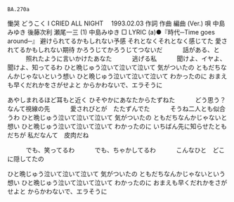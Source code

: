     BA.270a 
慟哭
どうこく
I CRIED ALL NIGHT　
1993.02.03
作詞  作曲  編曲 (Ver.)   唄
中島みゆき   後藤次利    瀬尾一三 (1)
中島みゆき
□ LYRIC (a)●『時代─Time goes around─』
避けられてるかもしれない予感
それとなくそれとなく感じてた
愛されてるかもしれない期待
かろうじてかろうじてつないだ
　　　話がある、と
　　　照れたように言いかけたあなた
　　　逃げる私
　　　聞けよ、イヤよ、聞けよ、知ってるわ
ひと晩じゅう泣いて泣いて泣いて
気がついたの
ともだちなんかじゃないという想い
ひと晩じゅう泣いて泣いて泣いて
わかったのに
おまえも早くだれかをさがせよと
からかわないで、エラそうに

あやしまれるほど耳もと近く
ひそやかにあなたからたずねた
　　　どう思う？　なんて視線の先
　　　愛されびとが　たたずんでた
　　　そうね二人とも似合うわ
ひと晩じゅう泣いて泣いて泣いて
気がついたの
ともだちなんかじゃないと想い
ひと晩じゅう泣いて泣いて泣いて
わかったのに
いちばん先に知らせたともだちが
私だなんて　皮肉だね

　　　でも、笑ってるわ
　　　でも、ちゃかしてるわ
　　　こんなひと　どこに隠してたの

ひと晩じゅう泣いて泣いて泣いて
気がついたの
ともだちなんかじゃないという想い
ひと晩じゅう泣いて泣いて泣いて
わかったのに
おまえも早くだれかをさがせよと
からかわないで、エラそうに